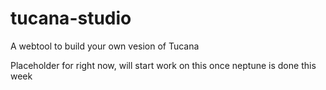 # tucana-studio
A webtool to build your own vesion of Tucana

Placeholder for right now, will start work on this once neptune is done this week
